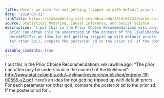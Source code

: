 ```yaml
---
title: Here’s an idea for not getting tripped up with default priors . . .
date: '2019-03-31'
linkTitle: https://statmodeling.stat.columbia.edu/2019/03/31/heres-an-idea-for-not-getting-tripped-up-with-default-priors/
source: Statistical Modeling, Causal Inference, and Social Science
description: 'I put this in the Prior Choice Recommendations wiki awhile ago: &#8220;The
  prior can often only be understood in the context of the likelihood&#8221;: http://www.stat.columbia.edu/~gelman/research/published/entropy-19-00555-v2.pdf
  Here&#8217;s an idea for not getting tripped up with default priors: For each parameter
  (or other qoi), compare the posterior sd to the prior sd. If the posterior sd for
  ...'
disable_comments: true
---
```

I put this in the Prior Choice Recommendations wiki awhile ago: &#8220;The prior can often only be understood in the context of the likelihood&#8221;: http://www.stat.columbia.edu/~gelman/research/published/entropy-19-00555-v2.pdf Here&#8217;s an idea for not getting tripped up with default priors: For each parameter (or other qoi), compare the posterior sd to the prior sd. If the posterior sd for ...